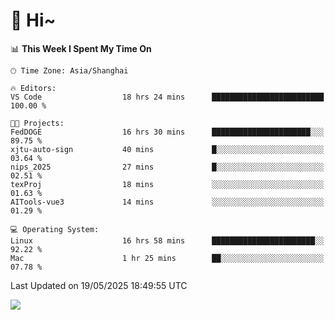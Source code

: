 # 👋 Hi~

<!--START_SECTION:waka-->
📊 **This Week I Spent My Time On** 

```text
🕑︎ Time Zone: Asia/Shanghai

🔥 Editors: 
VS Code                  18 hrs 24 mins      █████████████████████████   100.00 % 

🐱‍💻 Projects: 
FedDOGE                  16 hrs 30 mins      ██████████████████████░░░   89.75 % 
xjtu-auto-sign           40 mins             █░░░░░░░░░░░░░░░░░░░░░░░░   03.64 % 
nips_2025                27 mins             █░░░░░░░░░░░░░░░░░░░░░░░░   02.51 % 
texProj                  18 mins             ░░░░░░░░░░░░░░░░░░░░░░░░░   01.63 % 
AITools-vue3             14 mins             ░░░░░░░░░░░░░░░░░░░░░░░░░   01.29 % 

💻 Operating System: 
Linux                    16 hrs 58 mins      ███████████████████████░░   92.22 % 
Mac                      1 hr 25 mins        ██░░░░░░░░░░░░░░░░░░░░░░░   07.78 % 
```


 Last Updated on 19/05/2025 18:49:55 UTC
<!--END_SECTION:waka-->

![](https://komarev.com/ghpvc/?username=lvdongyi&label=Profile%20views&color=0e75b6&style=flat)
<!---
lvdongyi/lvdongyi is a ✨ special ✨ repository because its `README.md` (this file) appears on your GitHub profile.
You can click the Preview link to take a look at your changes.
--->
